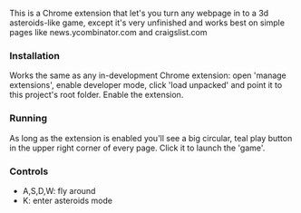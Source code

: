 This is a Chrome extension that let's you turn any webpage in to a 3d asteroids-like game, except it's very unfinished and works best on simple pages like news.ycombinator.com and craigslist.com

### Installation
Works the same as any in-development Chrome extension: open 'manage extensions', enable developer mode, click 'load unpacked' and point it to this project's root folder. Enable the extension.

### Running
As long as the extension is enabled you'll see a big circular, teal play button in the upper right corner of every page. Click it to launch the 'game'.

### Controls
- A,S,D,W: fly around
- K: enter asteroids mode
